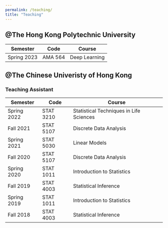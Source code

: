 ```yaml
---
permalink: /teaching/
title: "Teaching"
---
```


## @The Hong Kong Polytechnic University
 

| Semester       | Code      |     Course                                                   |
| --------       | ------    | ------------------------------------------------------------ |
| Spring 2023    | AMA 564   | Deep Learning                                                |




## @The Chinese Univeristy of Hong Kong
### Teaching Assistant

| Semester       | Code       |     Course                                                 |
| --------       | ------     | ---------------------------------------------------------- |
| Spring 2022    | STAT 3210  | Statistical Techniques in Life Sciences                    |
| Fall 2021		   | STAT 5107  | Discrete Data Analysis                                   |
| Spring 2021    | STAT 5030  | Linear Models                                              |
| Fall 2020      | STAT 5107  | Discrete Data Analysis                                     |
| Spring 2020    | STAT 1011  | Introduction to Statistics                                 |
| Fall 2019      | STAT 4003  | Statistical Inference                                      |
| Spring 2019    | STAT 1011  | Introduction to Statistics                                 |
| Fall 2018      | STAT 4003  | Statistical Inference                                      |
    



